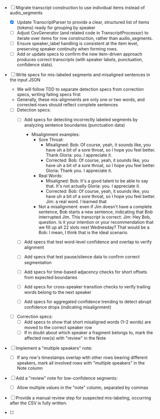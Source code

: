 - [ ] Migrate transcript construction to use individual items instead of audio_segments
  - [x] Update TranscriptParser to provide a clear, structured list of items (tokens) ready for grouping by speaker
  - [ ] Adjust CsvGenerator (and related code in TranscriptProcessor) to iterate over items for row construction, rather than audio_segments.
  - [ ] Ensure speaker_label handling is consistent at the item level, preserving speaker continuity when forming rows.
  - [ ] Add or update specs to confirm the new item-driven approach produces correct transcripts (with speaker labels, punctuation, confidence stats).

- [ ] Write specs for mis-labeled segments and misaligned sentences in the input JSON
  - We will follow TDD to separate detection specs from correction specs, writing failing specs first
  - Generally, these mis-alignments are only one or two words, and corrected rows should reflect complete sentences

  - [ ] Detection specs:
    - [ ] Add specs for detecting incorrectly labeled segments by analyzing sentence boundaries (punctuation data)
      - Misalignment examples:
        - Sore Throat:
          - Misaligned:
              Bob: Of course, yeah, it sounds like, you have uh a bit of a sore throat, so I hope you feel better. Thank
              Gloria: you. I appreciate it.
          - Corrected:
              Bob: Of course, yeah, it sounds like, you have uh a bit of a sore throat, so I hope you feel better.
              Gloria: Thank you. I appreciate it.
        - Real Words:
          - Misaligned:
              Bob: It's a good talent to be able to say that. It's not actually
              Gloria: you. I appreciate it.
          - Corrected:
              Bob: Of course, yeah, it sounds like, you have uh a bit of a sore throat, so I hope you feel better.
              Jim: a real word. I learned that
        - Not a misalignment: even if Jim doesn't have a complete sentence, Bob starts a new sentence, indicating that
          Bob interrupted Jim. This transcript is correct:
            Jim: Hey Bob, question. Is it your intention or your recommendation that we fill up all 22 slots next Wednesday? That would be a
            Bob: I mean, I think that is the ideal scenario.

    - [ ] Add specs that test word-level confidence and overlap to verify alignment
    - [ ] Add specs that test pause/silence data to confirm correct segmentation
    - [ ] Add specs for time-based adjacency checks for short offsets from expected boundaries
    - [ ] Add specs for cross-speaker transition checks to verify trailing words belong to the next speaker
    - [ ] Add specs for aggregated confidence trending to detect abrupt confidence drops (indicating misalignment)

  - [ ] Correction specs:
    - [ ] Add specs to show that short misaligned words (1–2 words) are moved to the correct speaker row
    - [ ] If in doubt about which speaker a fragment belongs to, mark the affected row(s) with "review" in the Note

- [ ] Implement a "multiple speakers" note:
  - [ ] If any row's timestamps overlap with other rows bearing different speakers, mark all involved rows with "multiple speakers" in the Note column

- [ ] Add a "review" note for low-confidence segments:
  - [ ] Allow multiple values in the "note" column, separated by commas

- [ ] Provide a manual review step for suspected mis-labeling, occurring after the CSV is fully written.

- [ ]
